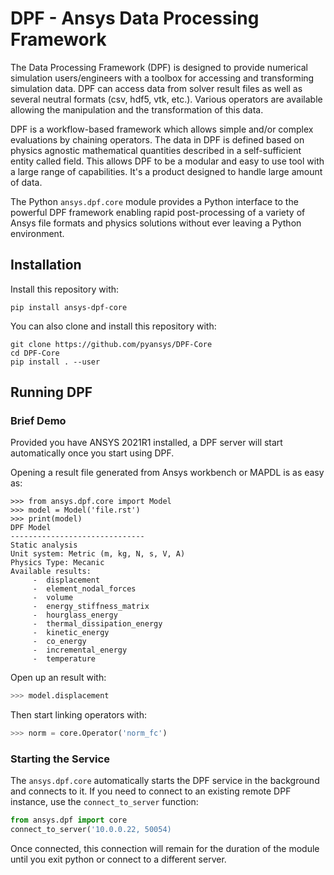 # DPF - Ansys Data Processing Framework

The Data Processing Framework (DPF) is designed to provide numerical
simulation users/engineers with a toolbox for accessing and
transforming simulation data. DPF can access data from solver result
files as well as several neutral formats (csv, hdf5, vtk,
etc.). Various operators are available allowing the manipulation and
the transformation of this data.

DPF is a workflow-based framework which allows simple and/or complex
evaluations by chaining operators. The data in DPF is defined based on
physics agnostic mathematical quantities described in a
self-sufficient entity called field. This allows DPF to be a modular
and easy to use tool with a large range of capabilities. It's a
product designed to handle large amount of data.

The Python ``ansys.dpf.core`` module provides a Python interface to
the powerful DPF framework enabling rapid post-processing of a variety
of Ansys file formats and physics solutions without ever leaving a
Python environment.


## Installation

Install this repository with:

```
pip install ansys-dpf-core
```

You can also clone and install this repository with:

```
git clone https://github.com/pyansys/DPF-Core
cd DPF-Core
pip install . --user
```


## Running DPF

### Brief Demo
Provided you have ANSYS 2021R1 installed, a DPF server will start
automatically once you start using DPF.

Opening a result file generated from Ansys workbench or MAPDL is as easy as:

```
>>> from ansys.dpf.core import Model
>>> model = Model('file.rst')
>>> print(model)
DPF Model
------------------------------
Static analysis
Unit system: Metric (m, kg, N, s, V, A)
Physics Type: Mecanic
Available results:
     -  displacement
     -  element_nodal_forces
     -  volume
     -  energy_stiffness_matrix
     -  hourglass_energy
     -  thermal_dissipation_energy
     -  kinetic_energy
     -  co_energy
     -  incremental_energy
     -  temperature
```

Open up an result with:

```py
>>> model.displacement
```

Then start linking operators with:

```py
>>> norm = core.Operator('norm_fc')
```

### Starting the Service

The `ansys.dpf.core` automatically starts the DPF service in the
background and connects to it.  If you need to connect to an existing
remote DPF instance, use the ``connect_to_server`` function:

```py
from ansys.dpf import core
connect_to_server('10.0.0.22, 50054)
```

Once connected, this connection will remain for the duration of the
module until you exit python or connect to a different server.

